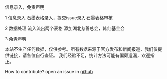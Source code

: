 信息录入，免责声明

1 信息录入
石墨表格录入，提交issue录入
石墨表格审核

2 数据处理
流入流出两个表格
添加湖北慈善总会，韩红基金会

<div id="免责声明"> 3 免责声明 </div>


本站不生产任何数据，仅供参考。所有数据来源于官方发布和新闻报道，我们仅提供链接，请各位自行查证。
我们经验不足，统计方法可能有偏颇遗漏，欢迎指正。




How to contribute? open an issue in [github](https://github.com/WeileiZeng/red-cross)
